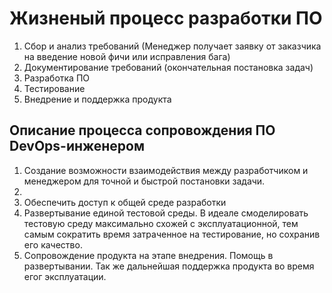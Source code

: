 # Жизненый процесс разработки ПО
1. Сбор и анализ требований (Менеджер получает заявку от заказчика на введение новой фичи или исправления бага)
2. Документирование требований (окончательная постановка задач)
3. Разработка ПО
4. Тестирование
5. Внедрение и поддержка продукта
## Описание процесса сопровождения ПО DevOps-инженером
1. Создание возможности взаимодействия между разработчиком и менеджером для точной и быстрой постановки задачи.
2. 
3. Обеспечить доступ к общей среде разработки
4. Развертывание единой тестовой среды. В идеале смоделировать тестовую среду максимально схожей с эксплуатационной, тем самым сократить время затраченное на тестирование, но сохранив его качество. 
5. Сопровождение продукта на этапе внедрения. Помощь в развертывании. Так же дальнейшая поддержка продукта во время егог эксплуатации.   
